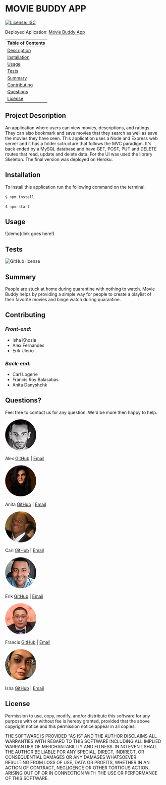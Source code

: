 # MOVIE BUDDY APP

[![License: ISC](https://img.shields.io/badge/License-ISC-blue.svg)](https://opensource.org/licenses/ISC)

Deployed Aplication:
[Movie Buddy App](https://github.com/clogerie/movie-buddy-project)

| Table of Contents             |
| ----------------------------- |
| [Description](#Description)   |
| [Installation](#Installation) |
| [Usage](#Usage)               |
| [Tests](#Tests)               |
| [Summary](#Summary)           |
| [Contributing](#Contributing) |
| [Questions](#Questions)       |
| [License](#License)           |

## Project Description

An application where users can view movies, descriptions, and ratings. They can also bookmark and save movies that they search as well as save the movies they have seen. This application uses a Node and Express web server and it has a folder sctructure that follows the MVC paradigm. It's back ended by a MySQL database and have GET, POST, PUT and DELETE routes that read, update and delete data. For the UI was used the library Skeleton. The final version was deployed on Heroku.

## Installation

To install this application run the following command on the terminal:

`$ npm install`

`$ npm start`

## Usage

![demo](link goes here!)

## Tests

![GitHub license](https://img.shields.io/badge/tests-100%25-success)

## Summary

People are stuck at home during quarantine with nothing to watch. Movie Buddy helps by providing a simple way for people to create a playlist of their favorite movies and binge watch during quarantine.

## Contributing

### _Front-end:_

* Isha Khosla
* Alex Fernandes
* Erik Ulerio

### _Back-end:_

* Carl Logerie 
* Francis Roy Balasabas
* Anita Danyshchk

## Questions?

Feel free to contact us for any question. We'd be more then happy to help.

![Alex Pic](./public/assets/images/alexs.png)

Alex [GitHub](https://github.com/aafernands) | [Email](alexfernands@outlook.com)

![Anita Pic](./public/assets/images/anitas.png)

Anita [GitHub](https://github.com/Anitta29) | [Email](dananiuta@gmail.com)

![Carl Pic](./public/assets/images/carls.png)

Carl [GitHub](https://github.com/clogerie) | [Email](clogerie@gmail.com)

![Erik Pic](./public/assets/images/eriks.png)

Erik [GitHub](https://github.com/Erikulerio) | [Email](ulerioerik@gmail.com)

![Francis Pic](./public/assets/images/francis.png)

Francis [GitHub](https://github.com/mrpagz) | [Email](francisroy1124@gmail.com)

![Isha Pic](./public/assets/images/ishas.png)

Isha [GitHub](https://github.com/ishakhosla131) | [Email](ishakhosla131@gmail.com)

## License

Permission to use, copy, modify, and/or distribute this software for any purpose with or without fee is hereby granted, provided that the above copyright notice and this permission notice appear in all copies.

THE SOFTWARE IS PROVIDED "AS IS" AND THE AUTHOR DISCLAIMS ALL WARRANTIES WITH REGARD TO THIS SOFTWARE INCLUDING ALL IMPLIED WARRANTIES OF MERCHANTABILITY AND FITNESS. IN NO EVENT SHALL THE AUTHOR BE LIABLE FOR ANY SPECIAL, DIRECT, INDIRECT, OR CONSEQUENTIAL DAMAGES OR ANY DAMAGES WHATSOEVER RESULTING FROM LOSS OF USE, DATA OR PROFITS, WHETHER IN AN ACTION OF CONTRACT, NEGLIGENCE OR OTHER TORTIOUS ACTION, ARISING OUT OF OR IN CONNECTION WITH THE USE OR PERFORMANCE OF THIS SOFTWARE.

